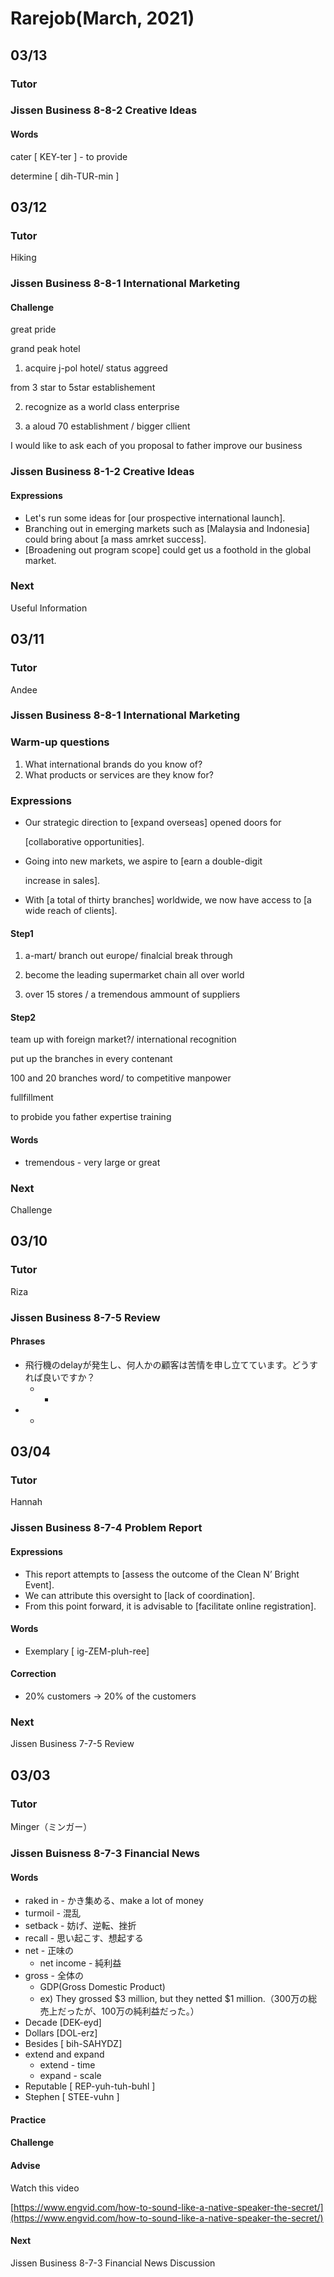 # Rarejob\(March, 2021\)

## 03/13

### Tutor



### Jissen Business 8-8-2 Creative Ideas

#### Words

cater \[ KEY-ter \] - to provide

determine \[ dih-TUR-min \]





## 03/12

### Tutor

Hiking 

### Jissen Business 8-8-1 International Marketing

#### Challenge

great pride

grand peak hotel

1. acquire j-pol hotel/ status aggreed

from 3 star to 5star establishement

2. recognize as a world class enterprise

3. a aloud 70 establishment / bigger cllient

I would like to ask  each of you proposal to father improve our business 

### Jissen Business 8-1-2  Creative Ideas

#### Expressions

* Let's run some ideas for \[our prospective international launch\].
* Branching out in emerging markets such as \[Malaysia and Indonesia\] could bring about \[a mass amrket success\].
* \[Broadening out program scope\] could get us a foothold in the global market.

### Next

Useful Information



## 03/11

### Tutor

Andee

### Jissen Business 8-8-1 International Marketing

### Warm-up questions

1. What international brands do you know of?
2. What products or services are they know for?

### Expressions

* Our strategic direction to \[expand overseas\] opened doors for

  \[collaborative opportunities\].

* Going into new markets, we aspire to \[earn a double-digit

  increase in sales\].

* With \[a total of thirty branches\] worldwide, we now have access to \[a wide reach of clients\].

#### Step1

1. a-mart/ branch out europe/ finalcial  break through

2. become the leading supermarket chain all over world

3. over 15 stores / a tremendous ammount of suppliers

#### Step2

team up with foreign market?/ international recognition

put up the branches in every contenant

100 and 20 branches word/ to competitive manpower

fullfillment 

to probide you father expertise training

#### Words

* tremendous - very large or great



### Next

Challenge



## 03/10

### Tutor

Riza

### Jissen Business 8-7-5 Review

#### Phrases

* 飛行機のdelayが発生し、何人かの顧客は苦情を申し立てています。どうすれば良いですか？
  * * 
* * 
## 03/04

### Tutor

Hannah

### Jissen Business 8-7-4 Problem Report

#### Expressions

* This report attempts to \[assess the outcome of the Clean N’ Bright Event\].
* We can attribute this oversight to \[lack of coordination\].
* From this point forward, it is advisable to \[facilitate online registration\].

#### Words

* Exemplary \[ ig-ZEM-pluh-ree\]

#### Correction

* 20% customers -&gt; 20% of the customers 

### Next 

Jissen Business 7-7-5 Review

## 03/03

### Tutor

Minger（ミンガー）

### Jissen Buisness 8-7-3 Financial News

#### Words

* raked in - かき集める、make a lot of money
* turmoil - 混乱
* setback - 妨げ、逆転、挫折
* recall - 思い起こす、想起する
* net - 正味の
  * net income - 純利益
* gross - 全体の
  * GDP\(Gross Domestic Product\)
  * ex\) They grossed $3 million, but they netted $1 million.（300万の総売上だったが、100万の純利益だった。）
* Decade \[DEK-eyd\]
* Dollars \[DOL-erz\]
* Besides \[ bih-SAHYDZ\]
* extend and expand
  * extend - time 
  * expand - scale
* Reputable \[ REP-yuh-tuh-buhl \]
* Stephen \[ STEE-vuhn \]

#### Practice



#### Challenge



#### Advise

Watch this video

[https://www.engvid.com/how-to-sound-like-a-native-speaker-the-secret/](https://www.engvid.com/how-to-sound-like-a-native-speaker-the-secret/)

#### Next

Jissen Business 8-7-3 Financial News Discussion



